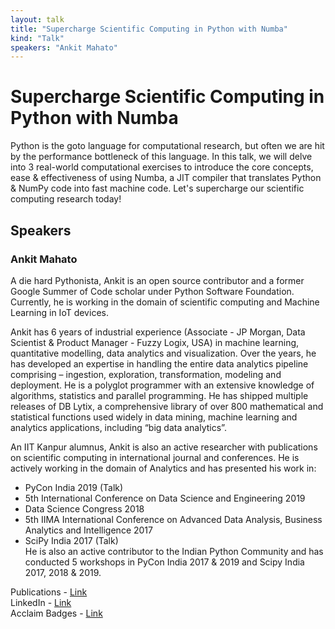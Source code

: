 ```yaml
---
layout: talk
title: "Supercharge Scientific Computing in Python with Numba"
kind: "Talk"
speakers: "Ankit Mahato"
---
```


# Supercharge Scientific Computing in Python with Numba

Python is the goto language for computational research, but often we are hit by the performance bottleneck of this language. In this talk, we will delve into 3 real-world computational exercises to introduce the core concepts, ease & effectiveness of using Numba, a JIT compiler that translates Python & NumPy code into fast machine code. Let's supercharge our scientific computing research today!

## Speakers

### Ankit Mahato

A die hard Pythonista, Ankit is an open source contributor and a former Google Summer of Code scholar under Python Software Foundation. Currently, he is working in the domain of scientific computing and Machine Learning in IoT devices.

Ankit has 6 years of industrial experience (Associate - JP Morgan, Data Scientist & Product Manager - Fuzzy Logix, USA) in machine learning, quantitative modelling, data analytics and visualization. Over the years, he has developed an expertise in handling the entire data analytics pipeline comprising – ingestion, exploration, transformation, modeling and deployment. He is a polyglot programmer with an extensive knowledge of algorithms, statistics and parallel programming. He has shipped multiple releases of DB Lytix, a comprehensive library of over 800 mathematical and statistical functions used widely in data mining, machine learning and analytics applications, including “big data analytics”.

An IIT Kanpur alumnus, Ankit is also an active researcher with publications on scientific computing in international journal and conferences. He is actively working in the domain of Analytics and has presented his work in:    
-  PyCon India 2019 (Talk)   
-  5th International Conference on Data Science and Engineering 2019    
-  Data Science Congress 2018   
-  5th IIMA International Conference on Advanced Data Analysis, Business Analytics and Intelligence 2017   
-  SciPy India 2017 (Talk)   
He is also an active contributor to the Indian Python Community and has conducted  5 workshops in PyCon India 2017 & 2019 and Scipy India 2017, 2018 & 2019.

Publications - [Link](https://www.researchgate.net/profile/Ankit_Mahato/research)   
LinkedIn - [Link](https://www.linkedin.com/in/ankitmahato/)   
Acclaim Badges - [Link](https://www.youracclaim.com/users/ankit-mahato/badges)
